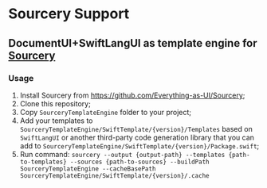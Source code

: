 # Sourcery Support

## DocumentUI+SwiftLangUI as template engine for [Sourcery](https://github.com/Everything-as-UI/Sourcery)

### Usage

1. Install Sourcery from https://github.com/Everything-as-UI/Sourcery;
2. Clone this repository;
3. Copy `SourceryTemplateEngine` folder to your project;
4. Add your templates to `SourceryTemplateEngine/SwiftTemplate/{version}/Templates` based on `SwiftLangUI` or another third-party code generation library that you can add to `SourceryTemplateEngine/SwiftTemplate/{version}/Package.swift`;
4. Run command:
    `sourcery --output {output-path} --templates {path-to-templates} --sources {path-to-sources} --buildPath SourceryTemplateEngine --cacheBasePath SourceryTemplateEngine/SwiftTemplate/{version}/.cache`
